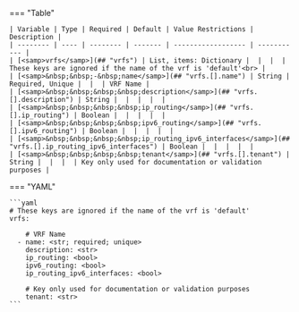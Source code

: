 <!--
  ~ Copyright (c) 2023-2024 Arista Networks, Inc.
  ~ Use of this source code is governed by the Apache License 2.0
  ~ that can be found in the LICENSE file.
  -->
=== "Table"

    | Variable | Type | Required | Default | Value Restrictions | Description |
    | -------- | ---- | -------- | ------- | ------------------ | ----------- |
    | [<samp>vrfs</samp>](## "vrfs") | List, items: Dictionary |  |  |  | These keys are ignored if the name of the vrf is 'default'<br> |
    | [<samp>&nbsp;&nbsp;-&nbsp;name</samp>](## "vrfs.[].name") | String | Required, Unique |  |  | VRF Name |
    | [<samp>&nbsp;&nbsp;&nbsp;&nbsp;description</samp>](## "vrfs.[].description") | String |  |  |  |  |
    | [<samp>&nbsp;&nbsp;&nbsp;&nbsp;ip_routing</samp>](## "vrfs.[].ip_routing") | Boolean |  |  |  |  |
    | [<samp>&nbsp;&nbsp;&nbsp;&nbsp;ipv6_routing</samp>](## "vrfs.[].ipv6_routing") | Boolean |  |  |  |  |
    | [<samp>&nbsp;&nbsp;&nbsp;&nbsp;ip_routing_ipv6_interfaces</samp>](## "vrfs.[].ip_routing_ipv6_interfaces") | Boolean |  |  |  |  |
    | [<samp>&nbsp;&nbsp;&nbsp;&nbsp;tenant</samp>](## "vrfs.[].tenant") | String |  |  |  | Key only used for documentation or validation purposes |

=== "YAML"

    ```yaml
    # These keys are ignored if the name of the vrf is 'default'
    vrfs:

        # VRF Name
      - name: <str; required; unique>
        description: <str>
        ip_routing: <bool>
        ipv6_routing: <bool>
        ip_routing_ipv6_interfaces: <bool>

        # Key only used for documentation or validation purposes
        tenant: <str>
    ```
